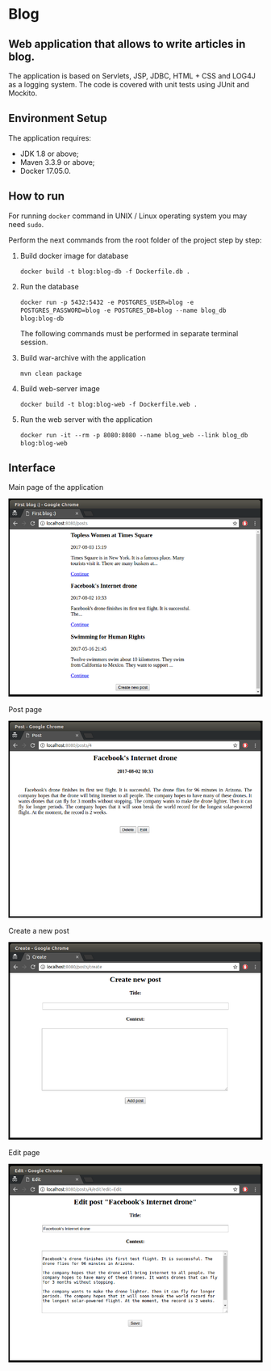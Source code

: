 Blog 
=================

## Web application that allows to write articles in blog.

The application is based on Servlets, JSP, JDBC, HTML + CSS and LOG4J as a logging system.
The code is covered with unit tests using JUnit and Mockito.

## Environment Setup

The application requires:

- JDK 1.8 or above;
- Maven 3.3.9 or above;
- Docker 17.05.0.

## How to run

For running ``docker`` command in UNIX / Linux operating system you may need ``sudo``.

Perform the next commands from the root folder of the project step by step:

1. Build docker image for database 
    
    ```
    docker build -t blog:blog-db -f Dockerfile.db .
    ```

2. Run the database 

    ```
    docker run -p 5432:5432 -e POSTGRES_USER=blog -e POSTGRES_PASSWORD=blog -e POSTGRES_DB=blog --name blog_db blog:blog-db
    ```
    
    The following commands must be performed in separate terminal session.

3. Build war-archive with the application 

    ```
    mvn clean package
    ```

4. Build web-server image

    ```
    docker build -t blog:blog-web -f Dockerfile.web .
    ```

5. Run the web server with the application 

    ```
    docker run -it --rm -p 8080:8080 --name blog_web --link blog_db  blog:blog-web
    ```

## Interface

Main page of the application

![main-window](./samples/main-page.png)

Post page

![post-page](./samples/post-page.png)

Create a new post

![create-post-page](./samples/create-post-page.png)

Edit page

![edit-post-page](./samples/edit-post-page.png)
